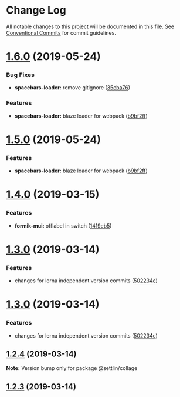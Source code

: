 # Change Log

All notable changes to this project will be documented in this file.
See [Conventional Commits](https://conventionalcommits.org) for commit guidelines.

# [1.6.0](http://github.com/settlin/node-monorepo/collage/compare/@settlin/collage@1.4.0...@settlin/collage@1.6.0) (2019-05-24)


### Bug Fixes

* **spacebars-loader:** remove gitignore ([35cba76](http://github.com/settlin/node-monorepo/collage/commit/35cba76))


### Features

* **spacebars-loader:** blaze loader for webpack ([b9bf2ff](http://github.com/settlin/node-monorepo/collage/commit/b9bf2ff))





# [1.5.0](http://github.com/settlin/node-monorepo/collage/compare/@settlin/collage@1.4.0...@settlin/collage@1.5.0) (2019-05-24)


### Features

* **spacebars-loader:** blaze loader for webpack ([b9bf2ff](http://github.com/settlin/node-monorepo/collage/commit/b9bf2ff))





# [1.4.0](http://github.com/settlin/node-monorepo/collage/compare/@settlin/collage@1.3.0...@settlin/collage@1.4.0) (2019-03-15)


### Features

* **formik-mui:** offlabel in switch ([1419eb5](http://github.com/settlin/node-monorepo/collage/commit/1419eb5))





# [1.3.0](http://github.com/settlin/node-monorepo/collage/compare/@settlin/collage@1.2.3...@settlin/collage@1.3.0) (2019-03-14)


### Features

* changes for lerna independent version commits ([502234c](http://github.com/settlin/node-monorepo/collage/commit/502234c))





# [1.3.0](http://github.com/settlin/node-monorepo/collage/compare/@settlin/collage@1.2.3...@settlin/collage@1.3.0) (2019-03-14)


### Features

* changes for lerna independent version commits ([502234c](http://github.com/settlin/node-monorepo/collage/commit/502234c))





## [1.2.4](http://github.com/settlin/node-monorepo/collage/compare/@settlin/collage@1.2.3...@settlin/collage@1.2.4) (2019-03-14)

**Note:** Version bump only for package @settlin/collage





## [1.2.3](http://github.com/settlin/node-monorepo/collage/compare/@settlin/collage@1.2.3...@settlin/collage@1.2.3) (2019-03-14)

